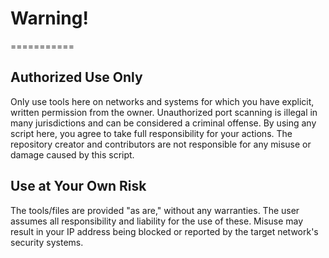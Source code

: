 # Warning!
===========

## Authorized Use Only

Only use tools here on networks and systems for which you have explicit, written permission from the owner. 
Unauthorized port scanning is illegal in many jurisdictions and can be considered a criminal offense. 
By using any script here, you agree to take full responsibility for your actions. 
The repository creator and contributors are not responsible for any misuse or damage caused by this script.

## Use at Your Own Risk

The tools/files are provided "as are," without any warranties. 
The user assumes all responsibility and liability for the use of these. 
Misuse may result in your IP address being blocked or reported by the target network's security systems.
